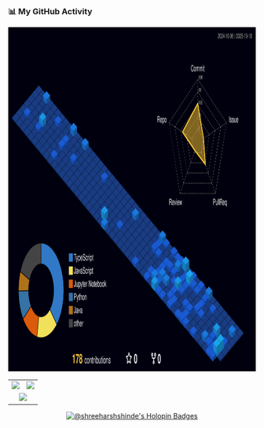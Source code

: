 
### 📊 My GitHub Activity

<div align="center">
  <img src="./profile-3d-contrib/profile-night-view.svg" alt="3D Contribution Graph" height="700px" width="820px">
</div>

<table align="center">
  <tr>
    <td align="center">
      <img src="https://github-readme-stats.vercel.app/api?username=shreeharshshinde&show_icons=true&theme=tokyonight&include_all_commits=true&count_private=true"/>
    </td>
    <td align="center">
      <img src="https://github-readme-stats.vercel.app/api/top-langs/?username=shreeharshshinde&layout=compact&langs_count=7&theme=tokyonight"/>
    </td>
  </tr>
  <tr>
    <td colspan="2" align="center">
      <img src="https://github-profile-trophy.vercel.app/?username=shreeharshshinde&theme=tokyonight&column=7"/>
    </td>
  </tr>
</table>

<div align="center">
  <a href="https://holopin.io/@shreeharshshinde">
    <img src="https://holopin.me/shreeharshshinde" alt="@shreeharshshinde's Holopin Badges" width="80%" />
  </a>
</div>


